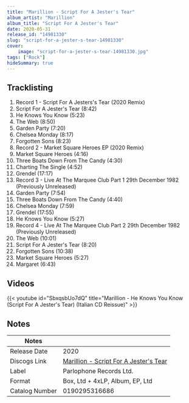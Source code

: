 ```yaml
---
title: "Marillion - Script For A Jester's Tear"
album_artist: "Marillion"
album_title: "Script For A Jester's Tear"
date: 2020-05-31
release_id: "14981330"
slug: "script-for-a-jester-s-tear-14981330"
cover:
    image: "script-for-a-jester-s-tear-14981330.jpg"
tags: ["Rock"]
hideSummary: true
---
```


## Tracklisting
1. Record 1 - Script For A Jesters's Tear (2020 Remix)
2. Script For A Jester's Tear (8:42)
3. He Knows You Know (5:23)
4. The Web (8:50)
5. Garden Party (7:20)
6. Chelsea Monday (8:17)
7. Forgotten Sons (8:23)
8. Record 2 - Market Square Heroes EP (2020 Remix)
9. Market Square Heroes (4:16)
10. Three Boats Down From The Candy (4:30)
11. Charting The Single (4:52)
12. Grendel (17:17)
13. Record 3 - Live At The Marquee Club Part 1  29th December 1982 (Previously Unreleased)
14. Garden Party (7:54)
15. Three Boats Down From The Candy (4:40)
16. Chelsea Monday (7:59)
17. Grendel (17:55)
18. He Knows You Know (5:27)
19. Record 4 - Live At The Marquee Club Part 2  29th December 1982 (Previously Unreleased)
20. The Web (10:01)
21. Script For A Jester's Tear (8:20)
22. Forgotten Sons (10:38)
23. Market Square Heroes (5:27)
24. Margaret (6:43)

## Videos
{{< youtube id="SbxqsbUo7dQ" title="Marillion - He Knows You Know (Script For A Jester's Tear) (Italian CD Reissue)" >}}

## Notes

| Notes          |             |
| ---------------| ----------- |
| Release Date   | 2020 |
| Discogs Link   | [Marillion - Script For A Jester's Tear](https://www.discogs.com/release/14981330) |
| Label          | Parlophone Records Ltd. |
| Format         | Box, Ltd + 4xLP, Album, EP, Ltd |
| Catalog Number | 0190295316686 |

